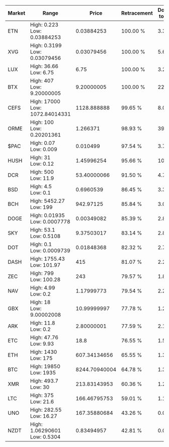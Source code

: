 | Market | Range | Price| Retracement | Doubles to 50% |
| --- | --- | --- | --- | --- |
| ETN | High: 0.223<br />Low: 0.03884253 | 0.03884253 | 100.00 % | 3.37 |
| XVG | High: 0.3199<br />Low: 0.03079456 | 0.03079456 | 100.00 % | 5.69 |
| LUX | High: 36.66<br />Low: 6.75 | 6.75 | 100.00 % | 3.22 |
| BTX | High: 407<br />Low: 9.20000005 | 9.20000005 | 100.00 % | 22.62 |
| CEFS | High: 17000<br />Low: 1072.84014331 | 1128.888888 | 99.65 % | 8.00 |
| ORME | High: 100<br />Low: 0.20201361 | 1.266371 | 98.93 % | 39.56 |
| $PAC | High: 0.07<br />Low: 0.009 | 0.010499 | 97.54 % | 3.76 |
| HUSH | High: 31<br />Low: 0.12 | 1.45996254 | 95.66 % | 10.66 |
| DCR | High: 500<br />Low: 11.9 | 53.40000066 | 91.50 % | 4.79 |
| BSD | High: 4.5<br />Low: 0.1 | 0.6960539 | 86.45 % | 3.30 |
| BCH | High: 5452.27<br />Low: 199 | 942.97125 | 85.84 % | 3.00 |
| DOGE | High: 0.01935<br />Low: 0.0007778 | 0.00349082 | 85.39 % | 2.88 |
| SKY | High: 53.1<br />Low: 0.5108 | 9.37503017 | 83.14 % | 2.86 |
| DOT | High: 0.1<br />Low: 0.0009739 | 0.01848368 | 82.32 % | 2.73 |
| DASH | High: 1755.43<br />Low: 101.97 | 415 | 81.07 % | 2.24 |
| ZEC | High: 799<br />Low: 100.28 | 243 | 79.57 % | 1.85 |
| NAV | High: 4.99<br />Low: 0.2 | 1.17999773 | 79.54 % | 2.20 |
| GBX | High: 18<br />Low: 9.00002008 | 10.99999997 | 77.78 % | 1.23 |
| ARK | High: 11.8<br />Low: 0.2 | 2.80000001 | 77.59 % | 2.14 |
| ETC | High: 47.76<br />Low: 9.93 | 18.8 | 76.55 % | 1.53 |
| ETH | High: 1430<br />Low: 175 | 607.34134656 | 65.55 % | 1.32 |
| BTC | High: 19850<br />Low: 1935 | 8244.70940004 | 64.78 % | 1.32 |
| XMR | High: 493.7<br />Low: 30 | 213.83143953 | 60.36 % | 1.22 |
| LTC | High: 375<br />Low: 21.6 | 166.46795753 | 59.01 % | 1.19 |
| UNO | High: 282.55<br />Low: 16.27 | 167.35880684 | 43.26 % | 0.00 |
| NZDT | High: 1.06290601<br />Low: 0.5304 | 0.83494957 | 42.81 % | 0.00 |
